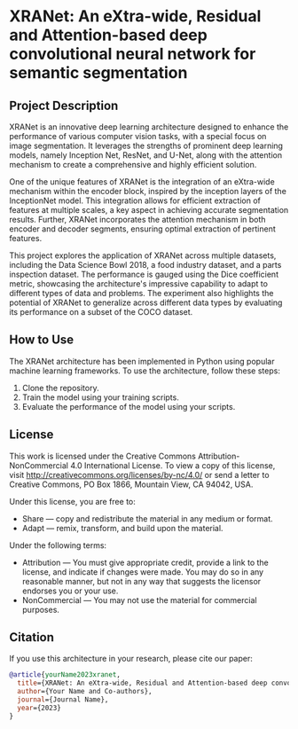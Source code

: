 # XRANet: An eXtra-wide, Residual and Attention-based deep convolutional neural network for semantic segmentation

## Project Description

XRANet is an innovative deep learning architecture designed to enhance the performance of various computer vision tasks, with a special focus on image segmentation. It leverages the strengths of prominent deep learning models, namely Inception Net, ResNet, and U-Net, along with the attention mechanism to create a comprehensive and highly efficient solution.

One of the unique features of XRANet is the integration of an eXtra-wide mechanism within the encoder block, inspired by the inception layers of the InceptionNet model. This integration allows for efficient extraction of features at multiple scales, a key aspect in achieving accurate segmentation results. Further, XRANet incorporates the attention mechanism in both encoder and decoder segments, ensuring optimal extraction of pertinent features.

This project explores the application of XRANet across multiple datasets, including the Data Science Bowl 2018, a food industry dataset, and a parts inspection dataset. The performance is gauged using the Dice coefficient metric, showcasing the architecture's impressive capability to adapt to different types of data and problems. The experiment also highlights the potential of XRANet to generalize across different data types by evaluating its performance on a subset of the COCO dataset.

## How to Use

The XRANet architecture has been implemented in Python using popular machine learning frameworks. To use the architecture, follow these steps:

1. Clone the repository.
2. Train the model using your training scripts.
5. Evaluate the performance of the model using your scripts.

## License

This work is licensed under the Creative Commons Attribution-NonCommercial 4.0 International License. To view a copy of this license, visit http://creativecommons.org/licenses/by-nc/4.0/ or send a letter to Creative Commons, PO Box 1866, Mountain View, CA 94042, USA.

Under this license, you are free to:

- Share — copy and redistribute the material in any medium or format.
- Adapt — remix, transform, and build upon the material.

Under the following terms:

- Attribution — You must give appropriate credit, provide a link to the license, and indicate if changes were made. You may do so in any reasonable manner, but not in any way that suggests the licensor endorses you or your use.
- NonCommercial — You may not use the material for commercial purposes.

## Citation

If you use this architecture in your research, please cite our paper:

```bib
@article{yourName2023xranet,
  title={XRANet: An eXtra-wide, Residual and Attention-based deep convolutional neural network for semantic segmentation},
  author={Your Name and Co-authors},
  journal={Journal Name},
  year={2023}
}
```
